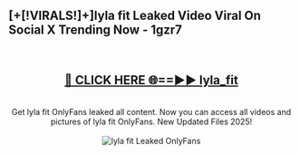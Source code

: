 <h2>[+[!VIRALS!]+]lyla fit Leaked Video Viral On Social X Trending Now - 1gzr7</h2>
<br>
<div align="center">
<h2><a href="https://libra.edu.pl?lyla_fit" rel="nofollow">🔴 CLICK HERE 🌐==►► lyla_fit</a></h2>
<br>
Get lyla fit OnlyFans leaked all content. Now you can access all videos and pictures of lyla fit OnlyFans. New Updated Files 2025!
<br>
<br>
<a href="https://libra.edu.pl?lyla_fit" rel="nofollow" data-target="animated-image.originalLink"><img src="https://i.ibb.co.com/WyWwxjT/player-gif2.gif" alt="lyla fit Leaked OnlyFans" style="max-width: 100%; display: inline-block;" data-target="animated-image.originalImage"></a>
</div>
<br>